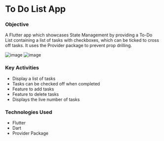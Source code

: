 # To Do List App 

### Objective
A Flutter app which showcases State Management by providing a To-Do List containing a list of tasks with checkboxes, which 
can be ticked to cross off tasks. It uses the Provider package to prevent prop drilling. 

 ![image](https://github.com/imakhxl/To-Doey-App--Flutter/assets/143579088/33ca3b2b-eb16-4e68-b42b-7661b4ffa0cf)
![image](https://github.com/imakhxl/To-Doey-App--Flutter/assets/143579088/bc25f96a-09cf-4b1b-8214-d5d066be0582)

### Key Activities
- Display a list of tasks
- Tasks can be checked off when completed
- Feature to add tasks
- Feature to delete tasks
- Displays the live number of tasks

### Technologies Used
- Flutter
- Dart
- Provider Package
